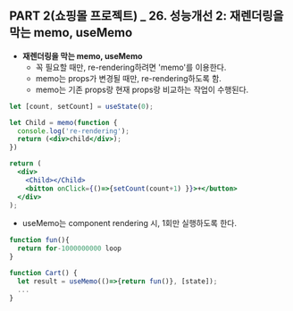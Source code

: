 ## PART 2(쇼핑몰 프로젝트) _ 26. 성능개선 2: 재렌더링을 막는 memo, useMemo

- **재렌더링을 막는 memo, useMemo**
  - 꼭 필요할 때만, re-rendering하려면 'memo'를 이용한다.
  - memo는 props가 변경될 때만, re-rendering하도록 함.
  - memo는 기존 props랑 현재 props랑 비교하는 작업이 수행된다.
```jsx
let [count, setCount] = useState(0);

let Child = memo(function {
  console.log('re-rendering');
  return (<div>child</div>);
})

return (
  <div>
    <Child></Child>
    <bitton onClick={()=>{setCount(count+1) }}>+</button>
  </div>
);
```
- useMemo는 component rendering 시, 1회만 실행하도록 한다.
```jsx
function fun(){
  return for-1000000000 loop
}

function Cart() {
  let result = useMemo(()=>{return fun()}, [state]);
  ...
}
```
